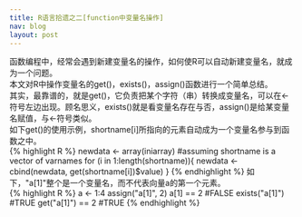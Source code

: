 ```yaml
---
title: R语言拾遗之二[function中变量名操作]
nav: blog
layout: post
---
```


函数编程中，经常会遇到新建变量名的操作，如何使R可以自动新建变量名，就成为一个问题。  
本文对R中操作变量名的get()，exists()，assign()函数进行一个简单总结。  
其实，最靠谱的，就是get()，它负责把某个字符（串）转换成变量名，可以在<-符号左边出现。顾名思义，exists()就是看变量名存在与否，assign()是给某变量名赋值，与<-符号类似。  
如下get()的使用示例，shortname[i]所指向的元素自动成为一个变量名参与到函数之中。  
{% highlight R %}
newdata <- array(iniarray)
#assuming shortname is a vector of varnames
for (i in 1:length(shortname)){
  newdata <- cbind(newdata, get(shortname[i])$value)
}
{% endhighlight %} 
如下，"a[1]"整个是一个变量名，而不代表向量a的第一个元素。  
{% highlight R %}
a <- 1:4
assign("a[1]", 2)
a[1] == 2          #FALSE
exists("a[1]")     #TRUE
get("a[1]") == 2   #TRUE
{% endhighlight %} 
